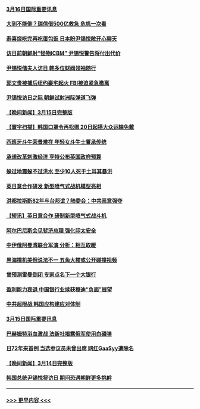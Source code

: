 #### [3月16日国际重要讯息](../pages/prog202/a103670096.md?t=03161843) 
#### [大到不能倒？瑞信借500亿救急 危机一次看](../pages/prog202/a103670041.md?t=03161843) 
#### [寿喜烧吃完再吃蛋包饭 日本盼尹锡悦敞开心聊天](../pages/prog202/a103670031.md?t=03161843) 
#### [访日前朝鲜射“怪物ICBM” 尹锡悦警告将付出代价](../pages/prog202/a103670025.md?t=03161843) 
#### [尹锡悦偕夫人访日 韩多位财阀领袖随行](../pages/prog202/a103670003.md?t=03161843) 
#### [郭文贵被捕后纽约豪宅起火 FBI被迫紧急撤离](../pages/prog202/a103669974.md?t=03161843) 
#### [尹锡悦访日之际 朝鲜试射洲际弹道飞弹](../pages/prog202/a103669930.md?t=03161843) 
#### [【晚间新闻】3月15日完整版](../pages/prog202/a103669924.md?t=03161843) 
#### [【寰宇扫描】韩国口罩令再松绑 20日起搭大众运输免戴](../pages/prog202/a103669921.md?t=03161843) 
#### [西班牙斗牛荣景难在 年轻女斗牛士誓承传统](../pages/prog202/a103669802.md?t=03161843) 
#### [承诺改革刺激经济 亨特公布英国政府预算](../pages/prog202/a103669794.md?t=03161843) 
#### [躲过地震躲不过洪水 至少10人死于土耳其暴洪](../pages/prog202/a103669795.md?t=03161843) 
#### [英日意合作研发 新型喷气式战机模型亮相](../pages/prog202/a103669793.md?t=03161843) 
#### [洪都拉斯断82年与台邦谊？陆委会：中共恶意强夺](../pages/prog202/a103669600.md?t=03161843) 
#### [【短讯】英日意合作 研制新型喷气式战斗机](../pages/prog202/a103669601.md?t=03161843) 
#### [阿尔巴尼斯会见斐济总理 强化印太安全](../pages/prog202/a103669598.md?t=03161843) 
#### [中伊俄阿曼湾联合军演 分析：相互取暖](../pages/prog202/a103669597.md?t=03161843) 
#### [黑海撞机美俄说法不一 五角大楼或公开碰撞视频](../pages/prog202/a103669414.md?t=03161843) 
#### [曾预测雷曼倒闭 专家点名下一个大银行](../pages/prog202/a103669410.md?t=03161843) 
#### [盈利能力衰退 中国银行业续获穆迪“负面”展望](../pages/prog202/a103669405.md?t=03161843) 
#### [中共超限战 韩国应构建应对体制](../pages/prog202/a103669395.md?t=03161843) 
#### [3月15日国际重要讯息](../pages/prog202/a103669393.md?t=03161843) 
#### [巴赫姆特浴血激战 法新社揭露俄军使用白磷弹](../pages/prog202/a103669381.md?t=03161843) 
#### [日72年来首例 当选参议员未曾出席 网红GaaSyy遭除名](../pages/prog202/a103669352.md?t=03161843) 
#### [【晚间新闻】3月14日完整版](../pages/prog202/a103669257.md?t=03161843) 
#### [韩国总统尹锡悦将访日 期间恐遇朝鲜更多挑衅](../pages/prog202/a103669284.md?t=03161843) 

----
#### [ >>> 更早内容 <<< ](../indexes/prog202-earlier.md)
